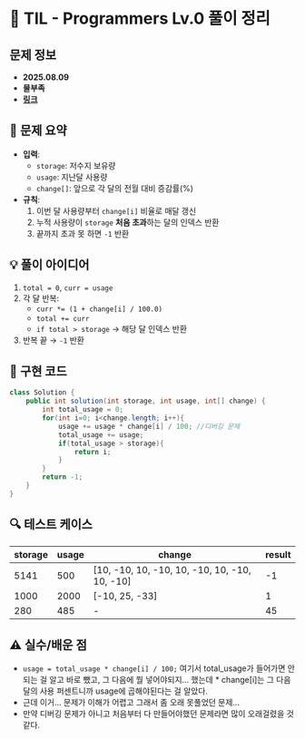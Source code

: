 # 📌 TIL - Programmers Lv.0 풀이 정리

## 문제 정보
- **2025.08.09**
- **물부족**
- **[링크](https://school.programmers.co.kr/learn/courses/30/lessons/340202)**

## 📝 문제 요약
- **입력**:  
  - `storage`: 저수지 보유량  
  - `usage`: 지난달 사용량  
  - `change[]`: 앞으로 각 달의 전월 대비 증감률(%)
- **규칙**:  
  1. 이번 달 사용량부터 `change[i]` 비율로 매달 갱신
  2. 누적 사용량이 `storage` **처음 초과**하는 달의 인덱스 반환
  3. 끝까지 초과 못 하면 `-1` 반환


## 💡 풀이 아이디어
1. `total = 0`, `curr = usage`
2. 각 달 반복:
   - `curr *= (1 + change[i] / 100.0)`
   - `total += curr`
   - `if total > storage` → 해당 달 인덱스 반환
3. 반복 끝 → `-1` 반환

## 🧩 구현 코드
```java
class Solution {
    public int solution(int storage, int usage, int[] change) {
        int total_usage = 0;
        for(int i=0; i<change.length; i++){
            usage += usage * change[i] / 100; //디버깅 문제
            total_usage += usage;
            if(total_usage > storage){
                return i;
            }
        }
        return -1;
    }
}
```

## 🔍 테스트 케이스
| storage | usage | change | result |
|---------|-------|--------|--------|
| 5141    | 500   | [10, -10, 10, -10, 10, -10, 10, -10, 10, -10] | -1 |
| 1000    | 2000  | [-10, 25, -33] | 1 |
| 280     | 485   | -      | 45 |

## ⚠️ 실수/배운 점
- `usage = total_usage * change[i] / 100;` 여기서 total_usage가 들어가면 안되는 걸 알고 바로 뺐고, 그 다음에 뭘 넣어야되지... 했는데 * change[i]는 그 다음 달의 사용 퍼센트니까 usage에 곱해야된다는 걸 알았다.
- 근데 이거... 문제가 이해가 어렵고 그래서 좀 오래 못풀었던 문제...
- 만약 디버깅 문제가 아니고 처음부터 다 만들어야했던 문제라면 많이 오래걸렸을 것 같다.